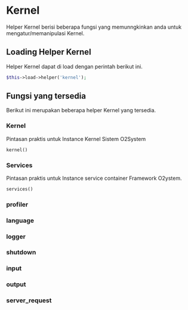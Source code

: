 # Kernel

Helper Kernel berisi beberapa fungsi yang memunngkinkan anda untuk mengatur/memanipulasi Kernel.

## Loading Helper Kernel

Helper Kernel dapat di load dengan perintah berikut ini.

```php
$this->load->helper('kernel');
```


## Fungsi yang tersedia

Berikut ini merupakan beberapa helper Kernel yang tersedia.

### Kernel

Pintasan praktis untuk Instance Kernel Sistem O2System

```php
kernel()
```

### Services

Pintasan praktis untuk Instance service container Framework O2ystem.

```php
services()
```

### profiler
### language
### logger
### shutdown
### input
### output
### server_request